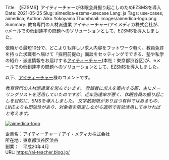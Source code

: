 Title: 【EZSMS】アイティーチャーが休眠会員掘り起こしのためEZSMSを導入
Date: 2021-05-25
Slug: aimedica-ezsms-usecase
Lang: ja
Tags: use-cases; aimedica; 
Author: Aiko Yokoyama
Thumbnail: images/aimedica-logo.png
Summary: 教育専門の人材派遣業 アイティーチャー/アイメディカ株式会社が、eメールでの低到達率の問題へのソリューションとして、EZSMSを導入しました。

依頼から最短10分で、どこよりも詳しい求人内容をフットワーク軽く、教員免許を持った求職者へ届けて「採用前提の」面談をセッティングでできる、塾や私学の紹介・派遣情報をお届けする[アイティーチャー](https://ai-teacher.blog.jp/)(本社：東京都渋谷区)が、eメールでの低到達率の問題へのソリューションとして、[EZSMS](https://www.ezsms.biz/ja/)を導入しました。

以下、[アイティーチャー](https://ai-teacher.blog.jp/)様のコメントです。

_教育専門の人材派遣業を営んでいます。_
_登録者に求人を案内する際、主にメーリングリストを活用していたのですが、近年到達率が悪く、休眠会員の掘り起こしを目的に、SMSを導入しました。_
_文字数制限があり且つ有料ではあるもの、LINEよりも即効性があり、対象者を限定しながら適所で有効活用してゆければと考えます。_

[![aimedica-logo](/images/aimedica-logo.png)](https://ai-teacher.blog.jp/)

企業名：アイティーチャー / アイ・メディカ株式会社<br>
所在地：東京都渋谷区渋谷<br>
創業：　平成20年4月<br>
URL: https://ai-teacher.blog.jp/
